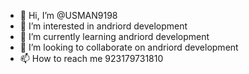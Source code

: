 - 👋 Hi, I’m @USMAN9198
- 👀 I’m interested in andriord development 
- 🌱 I’m currently learning andriord development 
- 💞️ I’m looking to collaborate on andriord development 
- 📫 How to reach me 923179731810

<!---
USMAN9198/USMAN9198 is a ✨ special ✨ repository because its `README.md` (this file) appears on your GitHub profile.
You can click the Preview link to take a look at your changes.
--->
